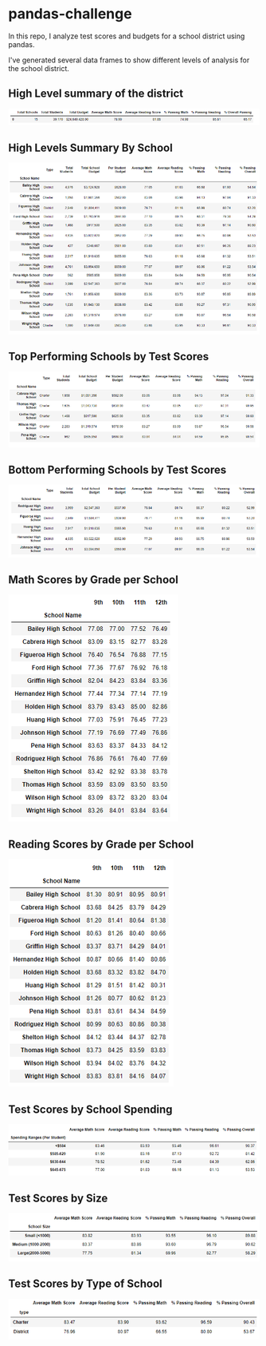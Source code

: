 # pandas-challenge
In this repo, I analyze test scores and budgets for a school district using pandas.

I've generated several data frames to show different levels of analysis for the school district.

## High Level summary of the district
![alt text](https://raw.githubusercontent.com/samanthasains/pandas-challenge/main/PyCitySchools/Images/district_summary.PNG "District Summary")

## High Levels Summary By School
![alt text](https://github.com/samanthasains/pandas-challenge/blob/main/PyCitySchools/Images/school_summary.PNG?raw=true "Schools Summary")

## Top Performing Schools by Test Scores
![alt text](https://github.com/samanthasains/pandas-challenge/blob/main/PyCitySchools/Images/top_performing_schools.PNG?raw=true "Top 5 Schools")

## Bottom Performing Schools by Test Scores
![alt text](https://github.com/samanthasains/pandas-challenge/blob/main/PyCitySchools/Images/bottom_performing_schools.PNG?raw=true "Bottom 5 Schools")

## Math Scores by Grade per School
![alt text](https://github.com/samanthasains/pandas-challenge/blob/main/PyCitySchools/Images/math_scores.PNG?raw=true "Math Scores")

## Reading Scores by Grade per School
![alt text](https://github.com/samanthasains/pandas-challenge/blob/main/PyCitySchools/Images/reading_scores.PNG?raw=true "Reading Scores")

## Test Scores by School Spending
![alt text](https://github.com/samanthasains/pandas-challenge/blob/main/PyCitySchools/Images/scores_by_spending.PNG?raw=true "Test Scores by Spending")

## Test Scores by Size
![alt text](https://github.com/samanthasains/pandas-challenge/blob/main/PyCitySchools/Images/scores_by_size.PNG?raw=true "Test Scores by Size")

## Test Scores by Type of School
![alt text](https://github.com/samanthasains/pandas-challenge/blob/main/PyCitySchools/Images/scores_by_type.PNG?raw=true "Test Scores by Type")